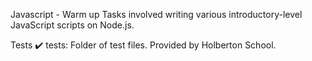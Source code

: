 Javascript - Warm up
Tasks involved writing various introductory-level JavaScript scripts on Node.js.

Tests ✔️
tests: Folder of test files. Provided by Holberton School.
